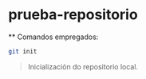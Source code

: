 # prueba-repositorio

** Comandos empregados:

```bash
git init
```
> Inicialización do repositorio local.

